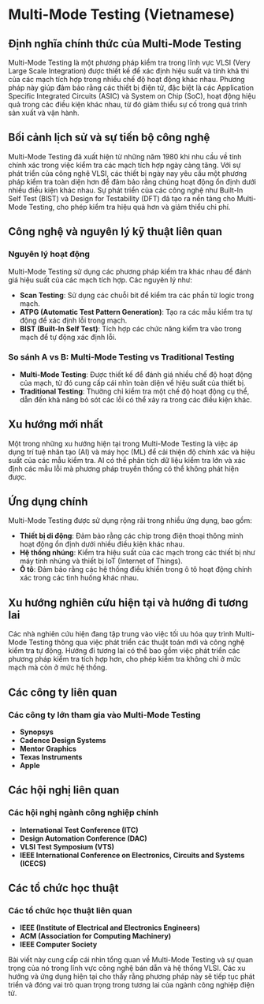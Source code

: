 # Multi-Mode Testing (Vietnamese)

## Định nghĩa chính thức của Multi-Mode Testing

Multi-Mode Testing là một phương pháp kiểm tra trong lĩnh vực VLSI (Very Large Scale Integration) được thiết kế để xác định hiệu suất và tính khả thi của các mạch tích hợp trong nhiều chế độ hoạt động khác nhau. Phương pháp này giúp đảm bảo rằng các thiết bị điện tử, đặc biệt là các Application Specific Integrated Circuits (ASIC) và System on Chip (SoC), hoạt động hiệu quả trong các điều kiện khác nhau, từ đó giảm thiểu sự cố trong quá trình sản xuất và vận hành.

## Bối cảnh lịch sử và sự tiến bộ công nghệ

Multi-Mode Testing đã xuất hiện từ những năm 1980 khi nhu cầu về tính chính xác trong việc kiểm tra các mạch tích hợp ngày càng tăng. Với sự phát triển của công nghệ VLSI, các thiết bị ngày nay yêu cầu một phương pháp kiểm tra toàn diện hơn để đảm bảo rằng chúng hoạt động ổn định dưới nhiều điều kiện khác nhau. Sự phát triển của các công nghệ như Built-In Self Test (BIST) và Design for Testability (DFT) đã tạo ra nền tảng cho Multi-Mode Testing, cho phép kiểm tra hiệu quả hơn và giảm thiểu chi phí.

## Công nghệ và nguyên lý kỹ thuật liên quan

### Nguyên lý hoạt động

Multi-Mode Testing sử dụng các phương pháp kiểm tra khác nhau để đánh giá hiệu suất của các mạch tích hợp. Các nguyên lý như:

- **Scan Testing**: Sử dụng các chuỗi bit để kiểm tra các phần tử logic trong mạch.
- **ATPG (Automatic Test Pattern Generation)**: Tạo ra các mẫu kiểm tra tự động để xác định lỗi trong mạch.
- **BIST (Built-In Self Test)**: Tích hợp các chức năng kiểm tra vào trong mạch để tự động xác định lỗi.

### So sánh A vs B: Multi-Mode Testing vs Traditional Testing

- **Multi-Mode Testing**: Được thiết kế để đánh giá nhiều chế độ hoạt động của mạch, từ đó cung cấp cái nhìn toàn diện về hiệu suất của thiết bị.
- **Traditional Testing**: Thường chỉ kiểm tra một chế độ hoạt động cụ thể, dẫn đến khả năng bỏ sót các lỗi có thể xảy ra trong các điều kiện khác.

## Xu hướng mới nhất

Một trong những xu hướng hiện tại trong Multi-Mode Testing là việc áp dụng trí tuệ nhân tạo (AI) và máy học (ML) để cải thiện độ chính xác và hiệu suất của các mẫu kiểm tra. AI có thể phân tích dữ liệu kiểm tra lớn và xác định các mẫu lỗi mà phương pháp truyền thống có thể không phát hiện được.

## Ứng dụng chính

Multi-Mode Testing được sử dụng rộng rãi trong nhiều ứng dụng, bao gồm:

- **Thiết bị di động**: Đảm bảo rằng các chip trong điện thoại thông minh hoạt động ổn định dưới nhiều điều kiện khác nhau.
- **Hệ thống nhúng**: Kiểm tra hiệu suất của các mạch trong các thiết bị như máy tính nhúng và thiết bị IoT (Internet of Things).
- **Ô tô**: Đảm bảo rằng các hệ thống điều khiển trong ô tô hoạt động chính xác trong các tình huống khác nhau.

## Xu hướng nghiên cứu hiện tại và hướng đi tương lai

Các nhà nghiên cứu hiện đang tập trung vào việc tối ưu hóa quy trình Multi-Mode Testing thông qua việc phát triển các thuật toán mới và công nghệ kiểm tra tự động. Hướng đi tương lai có thể bao gồm việc phát triển các phương pháp kiểm tra tích hợp hơn, cho phép kiểm tra không chỉ ở mức mạch mà còn ở mức hệ thống.

## Các công ty liên quan

### Các công ty lớn tham gia vào Multi-Mode Testing

- **Synopsys**
- **Cadence Design Systems**
- **Mentor Graphics**
- **Texas Instruments**
- **Apple**

## Các hội nghị liên quan

### Các hội nghị ngành công nghiệp chính

- **International Test Conference (ITC)**
- **Design Automation Conference (DAC)**
- **VLSI Test Symposium (VTS)**
- **IEEE International Conference on Electronics, Circuits and Systems (ICECS)**

## Các tổ chức học thuật

### Các tổ chức học thuật liên quan

- **IEEE (Institute of Electrical and Electronics Engineers)**
- **ACM (Association for Computing Machinery)**
- **IEEE Computer Society**

Bài viết này cung cấp cái nhìn tổng quan về Multi-Mode Testing và sự quan trọng của nó trong lĩnh vực công nghệ bán dẫn và hệ thống VLSI. Các xu hướng và ứng dụng hiện tại cho thấy rằng phương pháp này sẽ tiếp tục phát triển và đóng vai trò quan trọng trong tương lai của ngành công nghiệp điện tử.
